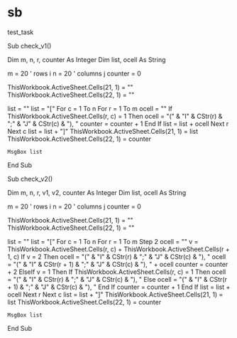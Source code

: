 # sb
test_task


Sub check_v1()

Dim m, n, r, counter As Integer
Dim list, ocell As String


m = 20 ' rows i
n = 20 ' columns j
counter = 0
    
ThisWorkbook.ActiveSheet.Cells(21, 1) = ""
ThisWorkbook.ActiveSheet.Cells(22, 1) = ""
    
list = ""
list = "["
For c = 1 To n
For r = 1 To m
    ocell = ""
    If ThisWorkbook.ActiveSheet.Cells(r, c) = 1 Then
    ocell = "(" & "I" & CStr(r) & ";" & "J" & CStr(c) & "), "
    counter = counter + 1
End If
list = list + ocell
Next r
Next c
list = list + "]"
ThisWorkbook.ActiveSheet.Cells(21, 1) = list
ThisWorkbook.ActiveSheet.Cells(22, 1) = counter
    
    MsgBox list
End Sub

Sub check_v2()

Dim m, n, r, v1, v2, counter As Integer
Dim list, ocell As String


m = 20 ' rows i
n = 20 ' columns j
counter = 0

ThisWorkbook.ActiveSheet.Cells(21, 1) = ""
ThisWorkbook.ActiveSheet.Cells(22, 1) = ""

    
list = ""
list = "["
For c = 1 To n
For r = 1 To m Step 2
    ocell = ""
    v = ThisWorkbook.ActiveSheet.Cells(r, c) + ThisWorkbook.ActiveSheet.Cells(r + 1, c)
    If v = 2 Then
    ocell = "(" & "I" & CStr(r) & ";" & "J" & CStr(c) & "), "
    ocell = "(" & "I" & CStr(r + 1) & ";" & "J" & CStr(c) & "), " + ocell
    counter = counter + 2
    ElseIf v = 1 Then
         If ThisWorkbook.ActiveSheet.Cells(r, c) = 1 Then
         ocell = "(" & "I" & CStr(r) & ";" & "J" & CStr(c) & "), "
         Else
         ocell = "(" & "I" & CStr(r + 1) & ";" & "J" & CStr(c) & "), "
         End If
     counter = counter + 1
    End If
list = list + ocell
Next r
Next c
list = list + "]"
ThisWorkbook.ActiveSheet.Cells(21, 1) = list
ThisWorkbook.ActiveSheet.Cells(22, 1) = counter
    
    MsgBox list
End Sub
